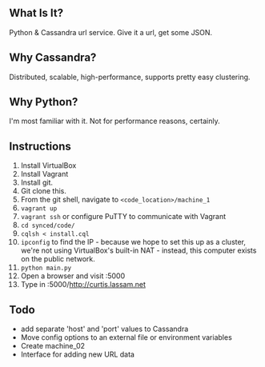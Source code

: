 
What Is It?
-----------
Python & Cassandra url service. Give it a url, get some JSON. 

Why Cassandra? 
--------------
Distributed, scalable, high-performance, supports pretty easy clustering.

Why Python?
-----------
I'm most familiar with it. Not for performance reasons, certainly. 

Instructions
------------

1. Install VirtualBox
2. Install Vagrant
3. Install git. 
4. Git clone this. 
5. From the git shell, navigate to `<code_location>/machine_1` 
6. `vagrant up`
7. `vagrant ssh` or configure PuTTY to communicate with Vagrant
8. `cd synced/code/`
9. `cqlsh < install.cql`
10. `ipconfig` to find the IP - because we hope to set this up as a 
    cluster, we're not using VirtualBox's built-in NAT - instead, this
    computer exists on the public network. 
11. `python main.py`
12. Open a browser and visit <ip>:5000
13. Type in <ip>:5000/http://curtis.lassam.net 

Todo
----

* add separate 'host' and 'port' values to Cassandra
* Move config options to an external file or environment variables
* Create machine_02
* Interface for adding new URL data 
